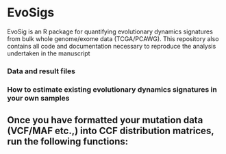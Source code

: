 # EvoSigs
EvoSig is an R package for quantifying evolutionary dynamics signatures from bulk whole genome/exome data (TCGA/PCAWG). This repository also contains all code and documentation necessary to reproduce the analysis undertaken in the manuscript 

### Data and result files
### How to estimate existing evolutionary dynamics signatures in your own samples
Once you have formatted your mutation data (VCF/MAF etc.,) into CCF distribution matrices, run the following functions: 
-

```{r}

```
